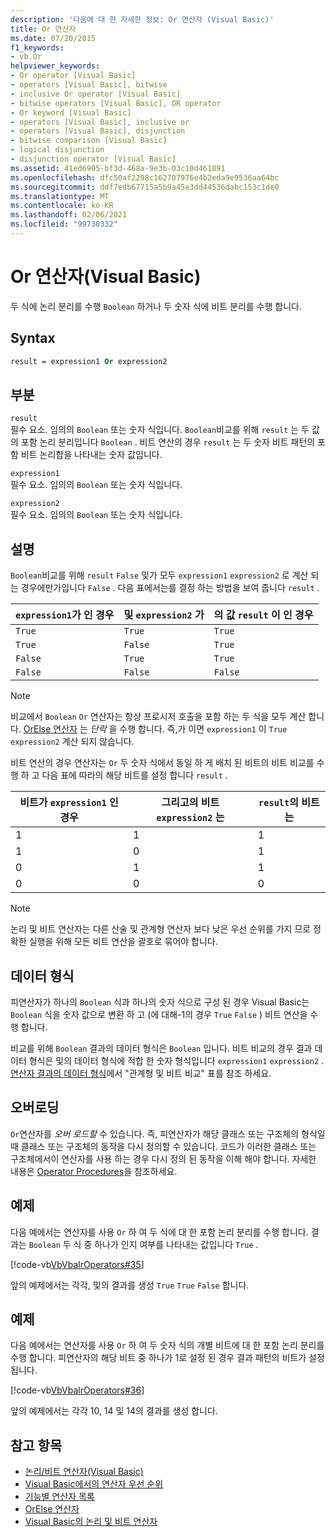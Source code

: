 ```yaml
---
description: '다음에 대 한 자세한 정보: Or 연산자 (Visual Basic)'
title: Or 연산자
ms.date: 07/20/2015
f1_keywords:
- vb.Or
helpviewer_keywords:
- Or operator [Visual Basic]
- operators [Visual Basic], bitwise
- inclusive Or operator [Visual Basic]
- bitwise operators [Visual Basic], OR operator
- Or keyword [Visual Basic]
- operators [Visual Basic], inclusive or
- operators [Visual Basic], disjunction
- bitwise comparison [Visual Basic]
- logical disjunction
- disjunction operator [Visual Basic]
ms.assetid: 41ed6905-bf3d-468a-9e3b-03c10d461891
ms.openlocfilehash: dfc50af2298c162707976e4b2eda9e9536aa64bc
ms.sourcegitcommit: ddf7edb67715a5b9a45e3dd44536dabc153c1de0
ms.translationtype: MT
ms.contentlocale: ko-KR
ms.lasthandoff: 02/06/2021
ms.locfileid: "99730332"
---
```

# <a name="or-operator-visual-basic"></a>Or 연산자(Visual Basic)

두 식에 논리 분리를 수행 `Boolean` 하거나 두 숫자 식에 비트 분리를 수행 합니다.  
  
## <a name="syntax"></a>Syntax  
  
```vb  
result = expression1 Or expression2  
```  
  
## <a name="parts"></a>부분  

 `result`  
 필수 요소. 임의의 `Boolean` 또는 숫자 식입니다. `Boolean`비교를 위해 `result` 는 두 값의 포함 논리 분리입니다 `Boolean` . 비트 연산의 경우 `result` 는 두 숫자 비트 패턴의 포함 비트 논리합을 나타내는 숫자 값입니다.  
  
 `expression1`  
 필수 요소. 임의의 `Boolean` 또는 숫자 식입니다.  
  
 `expression2`  
 필수 요소. 임의의 `Boolean` 또는 숫자 식입니다.  
  
## <a name="remarks"></a>설명  

 `Boolean`비교를 위해 `result` `False` 및가 모두 `expression1` `expression2` 로 계산 되는 경우에만가입니다 `False` . 다음 표에서는를 결정 하는 방법을 보여 줍니다 `result` .  
  
|`expression1`가 인 경우|및 `expression2` 가|의 값 `result` 이 인 경우|  
|-------------------------|--------------------------|------------------------------|  
|`True`|`True`|`True`|  
|`True`|`False`|`True`|  
|`False`|`True`|`True`|  
|`False`|`False`|`False`|  
  
> [!NOTE]
> 비교에서 `Boolean` `Or` 연산자는 항상 프로시저 호출을 포함 하는 두 식을 모두 계산 합니다. [OrElse 연산자](orelse-operator.md) 는 *단락* 을 수행 합니다. 즉,가 이면 `expression1` 이 `True` `expression2` 계산 되지 않습니다.  
  
 비트 연산의 경우 연산자는 `Or` 두 숫자 식에서 동일 하 게 배치 된 비트의 비트 비교를 수행 하 고 다음 표에 따라의 해당 비트를 설정 합니다 `result` .  
  
|비트가 `expression1` 인 경우|그리고의 비트 `expression2` 는|`result`의 비트는|  
|--------------------------------|---------------------------------|----------------------------|  
|1|1|1|  
|1|0|1|  
|0|1|1|  
|0|0|0|  
  
> [!NOTE]
> 논리 및 비트 연산자는 다른 산술 및 관계형 연산자 보다 낮은 우선 순위를 가지 므로 정확한 실행을 위해 모든 비트 연산을 괄호로 묶어야 합니다.  
  
## <a name="data-types"></a>데이터 형식  

 피연산자가 하나의 `Boolean` 식과 하나의 숫자 식으로 구성 된 경우 Visual Basic는 `Boolean` 식을 숫자 값으로 변환 하 고 (에 대해-1의 경우 `True` `False` ) 비트 연산을 수행 합니다.  
  
 비교를 위해 `Boolean` 결과의 데이터 형식은 `Boolean` 입니다. 비트 비교의 경우 결과 데이터 형식은 및의 데이터 형식에 적합 한 숫자 형식입니다 `expression1` `expression2` . [연산자 결과의 데이터 형식](data-types-of-operator-results.md)에서 "관계형 및 비트 비교" 표를 참조 하세요.  
  
## <a name="overloading"></a>오버로딩  

 `Or`연산자를 *오버 로드할* 수 있습니다. 즉, 피연산자가 해당 클래스 또는 구조체의 형식일 때 클래스 또는 구조체의 동작을 다시 정의할 수 있습니다. 코드가 이러한 클래스 또는 구조체에서이 연산자를 사용 하는 경우 다시 정의 된 동작을 이해 해야 합니다. 자세한 내용은 [Operator Procedures](../../programming-guide/language-features/procedures/operator-procedures.md)을 참조하세요.  
  
## <a name="example"></a>예제  

 다음 예에서는 연산자를 사용 `Or` 하 여 두 식에 대 한 포함 논리 분리를 수행 합니다. 결과는 `Boolean` 두 식 중 하나가 인지 여부를 나타내는 값입니다 `True` .  
  
 [!code-vb[VbVbalrOperators#35](~/samples/snippets/visualbasic/VS_Snippets_VBCSharp/VbVbalrOperators/VB/Class1.vb#35)]  
  
 앞의 예제에서는 각각, 및의 결과를 생성 `True` `True` `False` 합니다.  
  
## <a name="example"></a>예제  

 다음 예에서는 연산자를 사용 `Or` 하 여 두 숫자 식의 개별 비트에 대 한 포함 논리 분리를 수행 합니다. 피연산자의 해당 비트 중 하나가 1로 설정 된 경우 결과 패턴의 비트가 설정 됩니다.  
  
 [!code-vb[VbVbalrOperators#36](~/samples/snippets/visualbasic/VS_Snippets_VBCSharp/VbVbalrOperators/VB/Class1.vb#36)]  
  
 앞의 예제에서는 각각 10, 14 및 14의 결과를 생성 합니다.  
  
## <a name="see-also"></a>참고 항목

- [논리/비트 연산자(Visual Basic)](logical-bitwise-operators.md)
- [Visual Basic에서의 연산자 우선 순위](operator-precedence.md)
- [기능별 연산자 목록](operators-listed-by-functionality.md)
- [OrElse 연산자](orelse-operator.md)
- [Visual Basic의 논리 및 비트 연산자](../../programming-guide/language-features/operators-and-expressions/logical-and-bitwise-operators.md)
